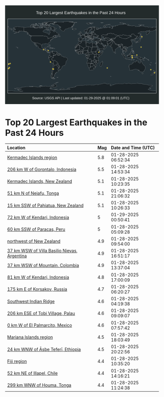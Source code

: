 ![Map](./map.png)

# Top 20 Largest Earthquakes in the Past 24 Hours

| Location | Mag | Date and Time (UTC) |
|:---|:---|:---|
| [Kermadec Islands region](https://earthquake.usgs.gov/earthquakes/eventpage/us6000pmqw) | 5.8 | 01-28-2025 06:52:34 |
| [206 km W of Gorontalo, Indonesia](https://earthquake.usgs.gov/earthquakes/eventpage/us6000pmsr) | 5.5 | 01-28-2025 14:53:34 |
| [Kermadec Islands, New Zealand](https://earthquake.usgs.gov/earthquakes/eventpage/us6000pmrw) | 5.1 | 01-28-2025 10:23:35 |
| [51 km N of Neiafu, Tonga](https://earthquake.usgs.gov/earthquakes/eventpage/us7000p9p7) | 5.1 | 01-28-2025 21:06:32 |
| [15 km SSW of Pahiatua, New Zealand](https://earthquake.usgs.gov/earthquakes/eventpage/us6000pmru) | 5.1 | 01-28-2025 10:26:33 |
| [72 km W of Kendari, Indonesia](https://earthquake.usgs.gov/earthquakes/eventpage/us7000p9qm) | 5 | 01-29-2025 00:50:41 |
| [60 km SSW of Paracas, Peru](https://earthquake.usgs.gov/earthquakes/eventpage/us6000pmqh) | 5 | 01-28-2025 05:09:28 |
| [northwest of New Zealand](https://earthquake.usgs.gov/earthquakes/eventpage/us6000pmrp) | 4.9 | 01-28-2025 09:54:00 |
| [37 km WSW of Villa Basilio Nievas, Argentina](https://earthquake.usgs.gov/earthquakes/eventpage/us7000p9n5) | 4.9 | 01-28-2025 16:51:17 |
| [37 km WSW of Mountain, Colombia](https://earthquake.usgs.gov/earthquakes/eventpage/us6000pmsg) | 4.9 | 01-28-2025 13:37:04 |
| [81 km W of Kendari, Indonesia](https://earthquake.usgs.gov/earthquakes/eventpage/us7000p9n3) | 4.8 | 01-28-2025 17:00:09 |
| [175 km E of Korsakov, Russia](https://earthquake.usgs.gov/earthquakes/eventpage/us6000pmqt) | 4.7 | 01-28-2025 06:20:27 |
| [Southwest Indian Ridge](https://earthquake.usgs.gov/earthquakes/eventpage/us6000pmqc) | 4.6 | 01-28-2025 04:19:38 |
| [206 km ESE of Tobi Village, Palau](https://earthquake.usgs.gov/earthquakes/eventpage/us6000pmri) | 4.6 | 01-28-2025 09:09:07 |
| [0 km W of El Palmarcito, Mexico](https://earthquake.usgs.gov/earthquakes/eventpage/us6000pmr8) | 4.6 | 01-28-2025 07:57:42 |
| [Mariana Islands region](https://earthquake.usgs.gov/earthquakes/eventpage/us7000p9nd) | 4.5 | 01-28-2025 18:03:49 |
| [24 km WNW of Āsbe Teferī, Ethiopia](https://earthquake.usgs.gov/earthquakes/eventpage/us7000p9p0) | 4.5 | 01-28-2025 20:22:56 |
| [Fiji region](https://earthquake.usgs.gov/earthquakes/eventpage/us6000pmry) | 4.4 | 01-28-2025 10:35:20 |
| [52 km NE of Illapel, Chile](https://earthquake.usgs.gov/earthquakes/eventpage/us6000pmsi) | 4.4 | 01-28-2025 14:16:21 |
| [299 km WNW of Houma, Tonga](https://earthquake.usgs.gov/earthquakes/eventpage/us6000pms2) | 4.4 | 01-28-2025 11:24:38 |
